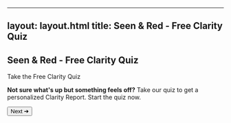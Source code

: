 
---
layout: layout.html
title: Seen & Red - Free Clarity Quiz
---
<section>
  <h2>Seen & Red - Free Clarity Quiz</h2>
  <p>Take the Free Clarity Quiz</p>
  <p><strong>Not sure what's up but something feels off?</strong> Take our quiz to get a personalized Clarity Report. Start the quiz now.</p>
  <button>Next ➔</button>
</section>
